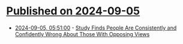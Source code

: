 # [Published on 2024-09-05](index.md)

* [2024-09-05, 05:51:00](https://soylentnews.org/article.pl?sid=24/09/04/0324222&from=rss) - [Study Finds People Are Consistently and Confidently Wrong About Those With Opposing Views](https://soylentnews.org/article.pl?sid=24/09/04/0324222&from=rss)
